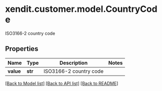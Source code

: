 # xendit.customer.model.CountryCode

ISO3166-2 country code

## Properties
Name | Type | Description | Notes
------------ | ------------- | ------------- | -------------
**value** | **str** | ISO3166-2 country code | 

[[Back to Model list]](../README.md#documentation-for-models) [[Back to API list]](../README.md#documentation-for-api-endpoints) [[Back to README]](../README.md)



